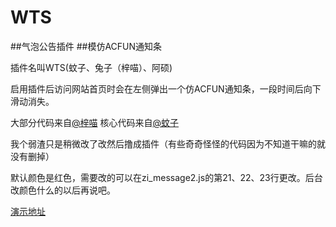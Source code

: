 # WTS
##气泡公告插件
##模仿ACFUN通知条

插件名叫WTS(蚊子、兔子（梓喵）、阿硕)

启用插件后访问网站首页时会在左侧弹出一个仿ACFUN通知条，一段时间后向下滑动消失。

大部分代码来自[@梓喵](https://www.azimiao.com/)
核心代码来自[@蚊子](https://qwq.moe/)

我个弱渣只是稍微改了改然后撸成插件（有些奇奇怪怪的代码因为不知道干嘛的就没有删掉）

默认颜色是红色，需要改的可以在zi_message2.js的第21、22、23行更改。后台改颜色什么的以后再说吧。

[演示地址](http://www.sshuo.cc/)
